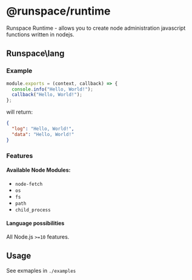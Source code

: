# @runspace/runtime

Runspace Runtime - allows you to create node administration javascript functions written in nodejs.

## Runspace\lang

### Example

```javascript
module.exports = (context, callback) => {
  console.info("Hello, World!");
  callback("Hello, World!");
};
```

will return:

```json
{
  "log": "Hello, World!",
  "data": "Hello, World!"
}
```

### Features

#### Available Node Modules:

- `node-fetch`
- `os`
- `fs`
- `path`
- `child_process`

#### Language possibilities

All Node.js `>=10` features.

## Usage

See exmaples in `./examples`
